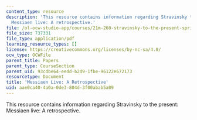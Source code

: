 ```yaml
---
content_type: resource
description: 'This resource contains information regarding Stravinsky to the present:
  Messiaen live: A retrospective.'
file: /ol-ocw-studio-app/courses/21m-260-stravinsky-to-the-present-spring-2016/aae0ca404a0a0de3804d3f00abab5a09_MIT21M_260S16_MessaienLive.pdf
file_size: 737331
file_type: application/pdf
learning_resource_types: []
license: https://creativecommons.org/licenses/by-nc-sa/4.0/
ocw_type: OCWFile
parent_title: Papers
parent_type: CourseSection
parent_uid: 93cdbe64-eedd-b2d9-1fbe-96122e672173
resourcetype: Document
title: 'Messiaen Live: A Retrospective'
uid: aae0ca40-4a0a-0de3-804d-3f00abab5a09
---
```

This resource contains information regarding Stravinsky to the present: Messiaen live: A retrospective.